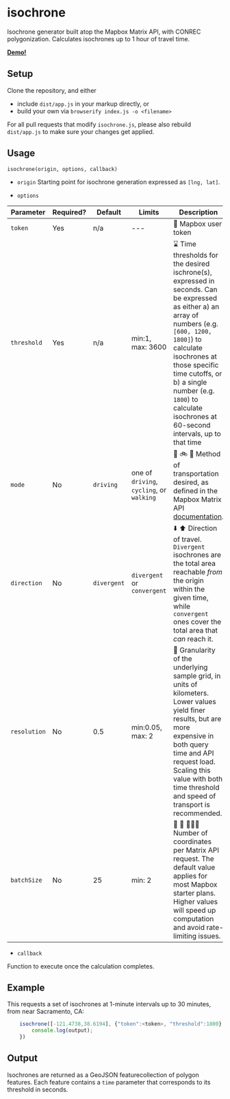 # isochrone

Isochrone generator built atop the Mapbox Matrix API, with CONREC polygonization. Calculates isochrones up to 1 hour of travel time.

**[Demo!](https://www.mapbox.com/bites/00156/)**


## Setup

Clone the repository, and either

- include `dist/app.js` in your markup directly, or
- build your own via `browserify index.js -o <filename>`

For all pull requests that modify `isochrone.js`, please also rebuild  `dist/app.js` to make sure your changes get applied.

## Usage

`isochrone(origin, options, callback)`

- `origin`
Starting point for isochrone generation expressed as `[lng, lat]`.

- `options`

Parameter | Required? | Default | Limits | Description
--- | --- | --- |--- | ---
`token` | Yes | n/a | --- | 🔑 Mapbox user token
`threshold` | Yes | n/a | min:1, max: 3600 | ⌛️ Time thresholds for the desired ischrone(s), expressed in seconds. Can be expressed as either a) an array of numbers (e.g. `[600, 1200, 1800]`) to calculate isochrones at those specific time cutoffs, or b) a single number (e.g. `1800`) to calculate isochrones at 60-second intervals, up to that time
`mode` | No | `driving` | one of `driving`, `cycling`, or `walking` | 🚗 🚲 👟 Method of transportation desired, as defined in the Mapbox Matrix API [documentation](https://www.mapbox.com/api-documentation/#retrieve-a-matrix).
`direction` | No | `divergent` | `divergent` or `convergent` | ⬇️ ⬆️ Direction of travel. `Divergent` isochrones are the total area reachable _from_ the origin within the given time, while `convergent` ones cover the total area that _can_ reach it.
`resolution` | No | 0.5 | min:0.05, max: 2 | 📏 Granularity of the underlying sample grid, in units of kilometers. Lower values yield finer results, but are more expensive in both query time and API request load. Scaling this value with both time threshold and speed of transport is recommended.
`batchSize` | No | 25 | min: 2 | 👨 👬 👨‍👦‍👦  Number of coordinates per Matrix API request. The default value applies for most Mapbox starter plans. Higher values will speed up computation and avoid rate-limiting issues.


- `callback`


Function to execute once the calculation completes.



## Example
This requests a set of isochrones at 1-minute intervals up to 30 minutes, from near Sacramento, CA:

```javascript
	isochrone([-121.4738,38.6194], {"token":<token>, "threshold":1800}, function(output){
		console.log(output);
	})
```

## Output

Isochrones are returned as a GeoJSON featurecollection of polygon features. Each feature contains a `time` parameter that corresponds to its threshold in seconds.
